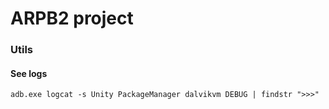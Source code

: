 # ARPB2 project

### Utils

#### See logs

`adb.exe logcat -s Unity PackageManager dalvikvm DEBUG | findstr ">>>"`